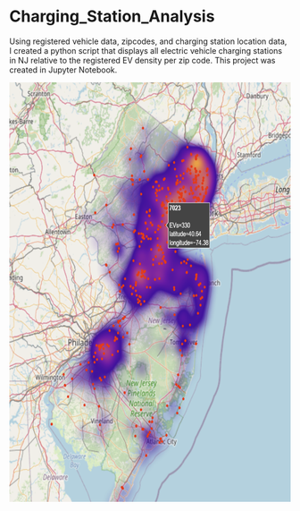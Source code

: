 # Charging_Station_Analysis
Using registered vehicle data, zipcodes, and charging station location data, I created a python script that displays all electric vehicle charging stations in NJ relative to the registered EV density per zip code. This project was created in Jupyter Notebook.

<img src="Map_Screenshot.png" width="750" height="750">
